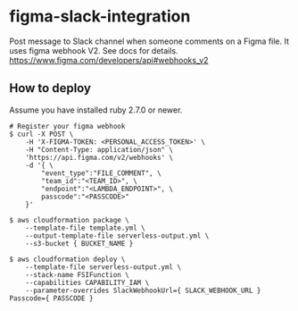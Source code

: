 # figma-slack-integration

Post message to Slack channel when someone comments on a Figma file.
It uses figma webhook V2.
See docs for details.
https://www.figma.com/developers/api#webhooks_v2

## How to deploy

Assume you have installed ruby 2.7.0 or newer.

```
# Register your figma webhook
$ curl -X POST \
	-H 'X-FIGMA-TOKEN: <PERSONAL_ACCESS_TOKEN>' \
	-H "Content-Type: application/json" \
	'https://api.figma.com/v2/webhooks' \
	-d '{ \
		"event_type":"FILE_COMMENT", \
		"team_id":"<TEAM_ID>", \
		"endpoint":"<LAMBDA_ENDPOINT>", \
		passcode":"<PASSCODE>"
	}'

$ aws cloudformation package \
    --template-file template.yml \
    --output-template-file serverless-output.yml \
    --s3-bucket { BUCKET_NAME }

$ aws cloudformation deploy \
    --template-file serverless-output.yml \
    --stack-name FSIFunction \
    --capabilities CAPABILITY_IAM \
    --parameter-overrides SlackWebhookUrl={ SLACK_WEBHOOK_URL } Passcode={ PASSCODE }
```
